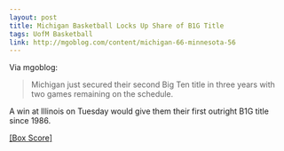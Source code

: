 ```yaml
---
layout: post
title: Michigan Basketball Locks Up Share of B1G Title
tags: UofM Basketball
link: http://mgoblog.com/content/michigan-66-minnesota-56
---
```

Via mgoblog:

> Michigan just secured their second Big Ten title in three years with two games remaining on the schedule.

A win at Illinois on Tuesday would give them their first outright B1G title since 1986.

[\[Box Score\]](http://scores.espn.go.com/ncb/boxscore?gameId=400510052)

